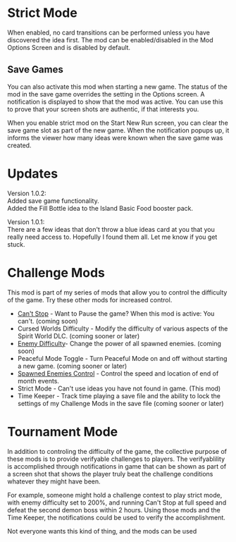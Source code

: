 # Strict Mode

When enabled, no card transitions can be performed unless you have discovered the idea first.
The mod can be enabled/disabled in the Mod Options Screen and is disabled by default.

## Save Games

You can also activate this mod when starting a new game. The status of the mod in the save game overrides the setting in the Options screen.
A notification is displayed to show that the mod was active. You can use this to prove that your screen shots are authentic, if that interests you.

When you enable strict mod on the Start New Run screen, you can clear the save game slot as part of the new game.
When the notification popups up, it informs the viewer how many ideas were known when the save game was created.

# Updates

Version 1.0.2:<br/> 
Added save game functionality.<br/>
Added the Fill Bottle idea to the Island Basic Food booster pack.<br/>

Version 1.0.1:<br/>
There are a few ideas that don't throw a blue ideas card at you that you really need access to. Hopefully I found them all. Let me know if you get stuck.

# Challenge Mods
This mod is part of my series of mods that allow you to control the difficulty of the game. Try these other mods for increased control.

* [Can't Stop](https://steamcommunity.com/sharedfiles/filedetails/?id=3047503037) - Want to Pause the game? When this mod is active: You can't. (coming soon)
* Cursed Worlds Difficulty - Modify the difficulty of various aspects of the Spirit World DLC. (coming sooner or later)
* [Enemy Difficulty](https://steamcommunity.com/sharedfiles/filedetails/?id=3044524742)- Change the power of all spawned enemies. (coming soon)
* Peaceful Mode Toggle - Turn Peaceful Mode on and off without starting a new game. (coming sooner or later)
* [Spawned Enemies Control](https://steamcommunity.com/sharedfiles/filedetails/?id=3044203151) - Control the speed and location of end of month events.
* Strict Mode - Can't use ideas you have not found in game. (This mod)
* Time Keeper - Track time playing a save file and the ability to lock the settings of my Challenge Mods in the save file (coming sooner or later)

# Tournament Mode
In addition to controling the difficulty of the game, the collective purpose of these mods is to provide verifyable challenges to players. 
The verifyablility is accomplished through notifications in game that can be shown as part of a screen shot that shows the player truly beat the 
challenge conditions whatever they might have been. 

For example, someone might hold a challenge contest to play strict mode, with enemy difficulty set to 200%, and running Can't Stop at full speed 
and defeat the second demon boss within 2 hours.
Using those mods and the Time Keeper, the notifications could be used to verify the accomplishment.

Not everyone wants this kind of thing, and the mods can be used